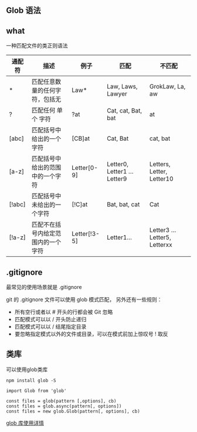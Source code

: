 
## Glob 语法

## what  
一种匹配文件的类正则语法

|通配符|描述|例子|匹配|不匹配|
|--|--|--|--|--|
|*| 匹配任意数量的任何字符，包括无|Law*|Law, Laws, Lawyer | GrokLaw, La, aw|
|?|	匹配任何 单个 字符|	?at|Cat, cat, Bat, bat	|at|
|[abc]|	匹配括号中给出的一个字符 | [CB]at|	Cat, Bat	|cat, bat|
|[a-z]|	匹配括号中给出的范围中的一个字符|	Letter[0-9]|Letter0, Letter1 … Letter9 | Letters, Letter, Letter10
|[!abc]|匹配括号中未给出的一个字符 | [!C]at | Bat, bat, cat | Cat|
|[!a-z]|匹配不在括号内给定范围内的一个字符 |	Letter[!3-5]|Letter1…|Letter3 … Letter5, Letterxx

## .gitignore 
最常见的使用场景就是 .gitignore 

git 的 .gitignore 文件可以使用 glob 模式匹配， 另外还有一些规则：

* 所有空行或者以 # 开头的行都会被 Git 忽略
* 匹配模式可以以 / 开头防止递归
* 匹配模式可以以 / 结尾指定目录
* 要忽略指定模式以外的文件或目录，可以在模式前加上惊叹号 ! 取反

## 类库

可以使用glob类库

```
npm install glob -S

import Glob from 'glob'

const files = glob(pattern [,options], cb)
const files = glob.async(pattern[, options])
const files = new glob.Glob(pattern[, options], cb)

```

[glob 库使用详情](https://www.npmjs.com/package/glob)